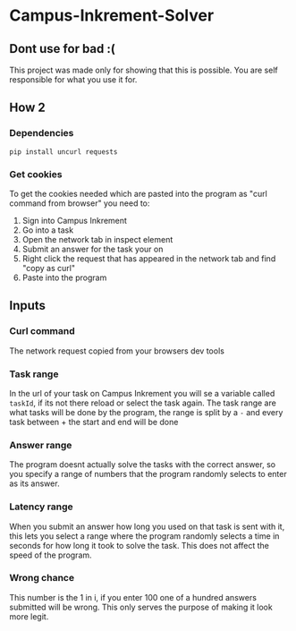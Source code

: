 # Campus-Inkrement-Solver

## Dont use for bad :(
This project was made only for showing that this is possible. You are self responsible for what you use it for.

## How 2

### Dependencies
`pip install uncurl requests`

### Get cookies
To get the cookies needed which are pasted into the program as "curl command from browser" you need to:
1. Sign into Campus Inkrement
2. Go into a task
3. Open the network tab in inspect element
4. Submit an answer for the task your on
5. Right click the request that has appeared in the network tab and find "copy as curl"
6. Paste into the program

## Inputs

### Curl command
The network request copied from your browsers dev tools

### Task range
In the url of your task on Campus Inkrement you will se a variable called `taskId`, if its not there reload or select the task again.
The task range are what tasks will be done by the program, the range is split by a `-` and every task between + the start and end will be done

### Answer range
The program doesnt actually solve the tasks with the correct answer, so you specify a range of numbers that the program randomly selects to enter as its answer.

### Latency range
When you submit an answer how long you used on that task is sent with it, this lets you select a range where the program randomly selects a time in seconds for how long it took to solve the task.
This does not affect the speed of the program.

### Wrong chance
This number is the 1 in i, if you enter 100 one of a hundred answers submitted will be wrong.
This only serves the purpose of making it look more legit.
